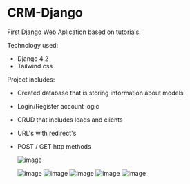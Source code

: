 # CRM-Django
First Django Web Aplication based on tutorials.

Technology used:
- Django 4.2
- Tailwind css

Project includes:
- Created database that is storing information about models
- Login/Register account logic
- CRUD that includes leads and clients
- URL's with redirect's
- POST / GET http methods

  ![image](https://github.com/dkrutul/CRM-Django/assets/33488365/fde87138-1464-4114-a6de-0c4a3ce1e4c1)

  ![image](https://github.com/dkrutul/CRM-Django/assets/33488365/db6ff5bb-c489-41a0-93b5-95f89fc04eba)
  ![image](https://github.com/dkrutul/CRM-Django/assets/33488365/4e2fd396-1972-4b51-acd2-80edcfa485cd)
  ![image](https://github.com/dkrutul/CRM-Django/assets/33488365/35124d0e-f22e-4d73-bbca-8df93e3b259b)
  ![image](https://github.com/dkrutul/CRM-Django/assets/33488365/d724c3a6-7684-4b90-8553-2496453e979e)
  ![image](https://github.com/dkrutul/CRM-Django/assets/33488365/45d3fdd3-d1f9-4bd8-97f4-f82f88cd3afb)






